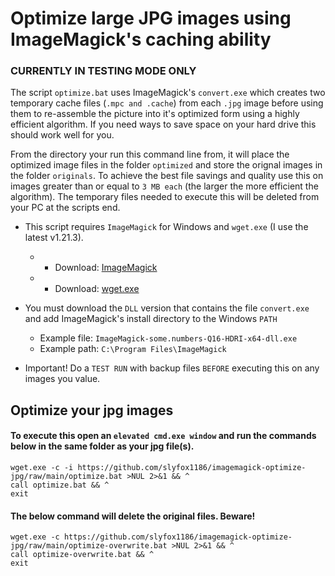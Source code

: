# Optimize large JPG images using ImageMagick's caching ability
### CURRENTLY IN TESTING MODE ONLY

The script `optimize.bat` uses ImageMagick's `convert.exe` which creates two temporary cache files (`.mpc and .cache`) from each `.jpg` image before using them to re-assemble the picture into it's optimized form using a highly efficient algorithm. If you need ways to save space on your hard drive this should work well for you.

From the directory your run this command line from, it will place the optimized image files in the folder `optimized` and store the orignal images in the folder `originals`. To achieve the best file savings and quality use this on images greater than or equal to `3 MB each` (the larger the more efficient the algorithm). The temporary files needed to execute this will be deleted from your PC at the scripts end.

* This script requires `ImageMagick` for Windows and `wget.exe` (I use the latest v1.21.3).
  - * Download: [ImageMagick](https://imagemagick.org/script/download.php)
  - * Download: [wget.exe](https://eternallybored.org/misc/wget/1.21.3/64/wget.exe)

* You must download the `DLL` version that contains the file `convert.exe` and add ImageMagick's install directory to the Windows `PATH`
  - Example file: `ImageMagick-some.numbers-Q16-HDRI-x64-dll.exe`
  - Example path: `C:\Program Files\ImageMagick`

* Important! Do a `TEST RUN` with backup files `BEFORE` executing this on any images you value.

## Optimize your jpg images

#### To execute this open an `elevated cmd.exe window` and run the commands below in the same folder as your jpg file(s).

```
wget.exe -c -i https://github.com/slyfox1186/imagemagick-optimize-jpg/raw/main/optimize.bat >NUL 2>&1 && ^
call optimize.bat && ^
exit

```
#### The below command will delete the original files. Beware!
```
wget.exe -c https://github.com/slyfox1186/imagemagick-optimize-jpg/raw/main/optimize-overwrite.bat >NUL 2>&1 && ^
call optimize-overwrite.bat && ^
exit
